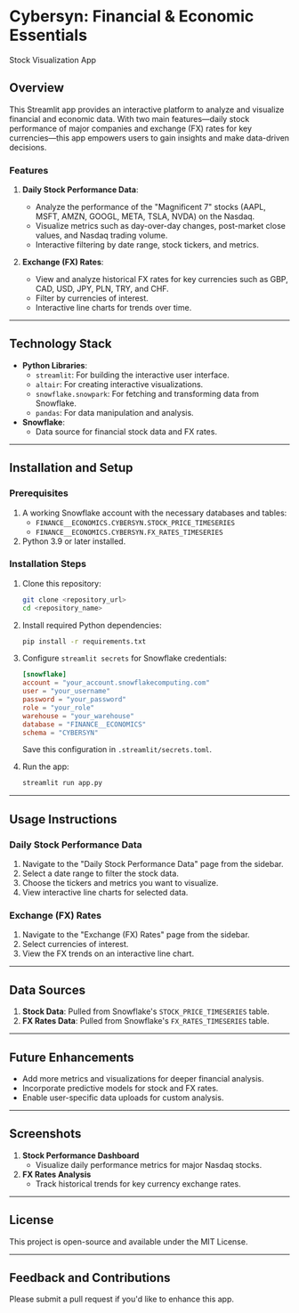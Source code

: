 # Cybersyn: Financial & Economic Essentials
Stock Visualization App

## Overview
This Streamlit app provides an interactive platform to analyze and visualize financial and economic data. With two main features—daily stock performance of major companies and exchange (FX) rates for key currencies—this app empowers users to gain insights and make data-driven decisions.

### Features
1. **Daily Stock Performance Data**:
   - Analyze the performance of the "Magnificent 7" stocks (AAPL, MSFT, AMZN, GOOGL, META, TSLA, NVDA) on the Nasdaq.
   - Visualize metrics such as day-over-day changes, post-market close values, and Nasdaq trading volume.
   - Interactive filtering by date range, stock tickers, and metrics.

2. **Exchange (FX) Rates**:
   - View and analyze historical FX rates for key currencies such as GBP, CAD, USD, JPY, PLN, TRY, and CHF.
   - Filter by currencies of interest.
   - Interactive line charts for trends over time.

---

## Technology Stack
- **Python Libraries**: 
  - `streamlit`: For building the interactive user interface.
  - `altair`: For creating interactive visualizations.
  - `snowflake.snowpark`: For fetching and transforming data from Snowflake.
  - `pandas`: For data manipulation and analysis.
- **Snowflake**:
  - Data source for financial stock data and FX rates.

---

## Installation and Setup
### Prerequisites
1. A working Snowflake account with the necessary databases and tables:
   - `FINANCE__ECONOMICS.CYBERSYN.STOCK_PRICE_TIMESERIES`
   - `FINANCE__ECONOMICS.CYBERSYN.FX_RATES_TIMESERIES`
2. Python 3.9 or later installed.

### Installation Steps
1. Clone this repository:
   ```bash
   git clone <repository_url>
   cd <repository_name>
   ```
2. Install required Python dependencies:
   ```bash
   pip install -r requirements.txt
   ```
3. Configure `streamlit secrets` for Snowflake credentials:
   ```toml
   [snowflake]
   account = "your_account.snowflakecomputing.com"
   user = "your_username"
   password = "your_password"
   role = "your_role"
   warehouse = "your_warehouse"
   database = "FINANCE__ECONOMICS"
   schema = "CYBERSYN"
   ```
   Save this configuration in `.streamlit/secrets.toml`.

4. Run the app:
   ```bash
   streamlit run app.py
   ```

---

## Usage Instructions
### Daily Stock Performance Data
1. Navigate to the "Daily Stock Performance Data" page from the sidebar.
2. Select a date range to filter the stock data.
3. Choose the tickers and metrics you want to visualize.
4. View interactive line charts for selected data.

### Exchange (FX) Rates
1. Navigate to the "Exchange (FX) Rates" page from the sidebar.
2. Select currencies of interest.
3. View the FX trends on an interactive line chart.

---

## Data Sources
1. **Stock Data**: Pulled from Snowflake's `STOCK_PRICE_TIMESERIES` table.
2. **FX Rates Data**: Pulled from Snowflake's `FX_RATES_TIMESERIES` table.

---

## Future Enhancements
- Add more metrics and visualizations for deeper financial analysis.
- Incorporate predictive models for stock and FX rates.
- Enable user-specific data uploads for custom analysis.

---

## Screenshots
1. **Stock Performance Dashboard**
   - Visualize daily performance metrics for major Nasdaq stocks.
2. **FX Rates Analysis**
   - Track historical trends for key currency exchange rates.

---

## License
This project is open-source and available under the MIT License.

---

## Feedback and Contributions
Please submit a pull request if you'd like to enhance this app. 
